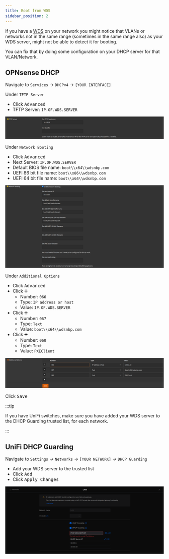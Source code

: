 ```yaml
---
title: Boot from WDS
sidebar_position: 2
---
```


If you have a [WDS](https://docs.microsoft.com/en-us/windows/win32/wds/windows-deployment-services-portal)
on your network you might notice that VLANs or networks not in the same range (sometimes in the same range also)
as your WDS server, might not be able to detect it for booting.

You can fix that by doing some configuration on your DHCP server for that VLAN/Network.

## OPNsense DHCP

Navigate to `Services` -> `DHCPv4` -> `[YOUR INTERFACE]`

Under `TFTP Server`

- Click <kbd>Advanced</kbd>
- TFTP Server: `IP.OF.WDS.SERVER`

![dhcp-wds-tftp](./img/dhcp-wds-tftp.png)

Under `Network Booting`

- Click <kbd>Advanced</kbd>
- Next Server: `IP.OF.WDS.SERVER`
- Default BIOS file name: `boot\\x64\\wdsnbp.com`
- UEFI 86 bit file name: `boot\\x86\\wdsnbp.com`
- UEFI 64 bit file name: `boot\\x64\\wdsnbp.com`

![dhcp-wds-network-booting](./img/dhcp-wds-network-booting.png)

Under `Additional Options`

- Click <kbd>Advanced</kbd>
- Click <kbd>➕</kbd>
  - Number: `066`
  - Type: `IP address or host`
  - Value: `IP.OF.WDS.SERVER`
- Click <kbd>➕</kbd>
  - Number: `067`
  - Type: `Text`
  - Value: `boot\\x64\\wdsnbp.com`
- Click <kbd>➕</kbd>
  - Number: `060`
  - Type: `Text`
  - Value: `PXEClient`

![dhcp-wds-additional-options](./img/dhcp-wds-additional-options.png)

Click <kbd>Save</kbd>

:::tip

If you have UniFi switches, make sure you have added your WDS
server to the DHCP Guarding trusted list, for each network.

:::

## UniFi DHCP Guarding

Navigate to `Settings` -> `Networks` -> `[YOUR NETWORK]` -> `DHCP Guarding`

- Add your WDS server to the trusted list
- Click <kbd>Add</kbd>
- Click <kbd>Apply Changes</kbd>

![unifi-dhcp-guarding](./img/unifi-dhcp-guarding.png)
